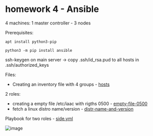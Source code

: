# homework 4 - Ansible 

4 machines: 1 master controller - 3 nodes

Prerequisites: 

`apt install python3-pip`

`python3 -m pip install ansible`

ssh-keygen on main server → copy .ssh/id_rsa.pud to all hosts in .ssh/authorized_keys

Files:

- Creating an inventory file with 4 groups - [hosts](https://github.com/rlnq/homework4/blob/master/hosts)

2 roles: 
- creating a empty file /etc/iaac with rigths 0500 - [empty-file-0500](https://github.com/rlnq/homework4/blob/master/empty-file-0500/tasks/main.yml)
- fetch a linux distro name/version - [distr-name-and-version](https://github.com/rlnq/homework4/blob/master/distr-name-and-version/tasks/main.yml)

Playbook for two roles - [side.yml](https://github.com/rlnq/homework4/blob/master/side.yml)

![image](https://user-images.githubusercontent.com/117667360/209687469-fa2e8623-0752-403d-a426-294038eeef42.png)

